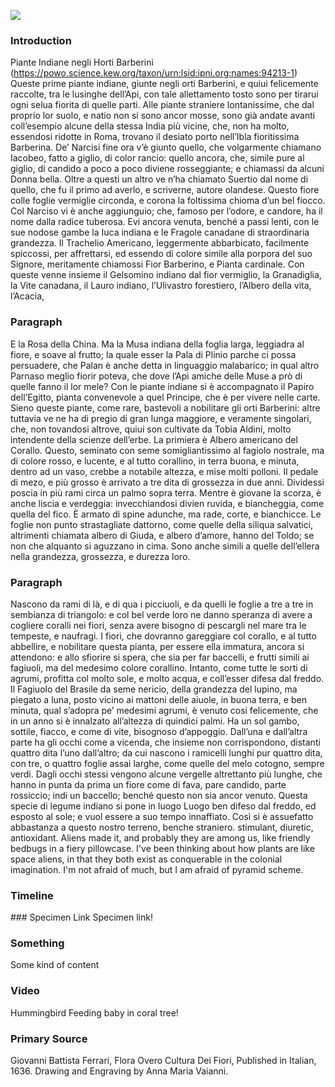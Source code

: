 <a href="https://www.juncture-digital.org"><img src="https://juncture-digital.github.io/juncture/static/images/ve-button.png"></a>

<param ve-config 
       title="Coral Trees (Erythrina coralloides)"
       source-image="Erythrina_coralloides_o_Ceibo_de_Jujuy (1).jpg"
       banner="https://ids.si.edu/ids/deliveryService/id/ark:/65665/m38b1037d1d36449919427d1d8b0dbc151/640"
       author="Clio Grace Rom"
       layout="vertical">

### Introduction
Piante Indiane negli Horti Barberini (https://powo.science.kew.org/taxon/urn:lsid:ipni.org:names:94213-1) Queste prime piante indiane, giunte negli orti Barberini, e quiui felicemente raccolte, tra le lusinghe dell’Api, con tale allettamento tosto sono per tirarui ogni selua fiorita di quelle parti. Alle piante straniere lontanissime, che dal proprio lor suolo, e natio non si sono ancor mosse, sono già andate avanti coll’esempio alcune della stessa India più vicine, che, non ha molto, essendosi ridotte in Roma, trovano il desiato porto nell’Ibla fioritissima Barberina. De’ Narcisi fine ora v’è giunto quello, che volgarmente chiamano Iacobeo, fatto a giglio, di color rancio: quello ancora, che, simile pure al giglio, di candido a poco a poco diviene rosseggiante; e chiamassi da alcuni Donna bella. Oltre a questi un altro ve n’ha chiamato Suertio dal nome di quello, che fu il primo ad averlo, e scriverne, autore olandese. Questo fiore colle foglie vermiglie circonda, e corona la foltissima chioma d’un bel fiocco. Col Narciso vi è anche aggiunguio; che, famoso per l’odore, e candore, ha il nome dalla radice tuberosa. Evi ancora venuta, benché a passi lenti, con le sue nodose gambe la Iuca indiana e le Fragole canadane di straordinaria grandezza. Il Trachelio Americano, leggermente abbarbicato, facilmente spiccossi, per affrettarsi, ed essendo di colore simile alla porpora del suo Signore, meritamente chiamossi Fior Barberino, e Pianta cardinale. Con queste venne insieme il Gelsomino indiano dal fior vermiglio, la Granadiglia, la Vite canadana, il Lauro indiano, l’Ulivastro forestiero, l’Albero della vita, l’Acacia,
<param ve-compare curtain url="Erythrina_coralloides_o_Ceibo_de_Jujuy (1).jpg"" title="The Coral Tree">
<param ve-compare url="Erythrina corallodendron-Baumortel.jpg">
 
### Paragraph
E la Rosa della China. Ma la Musa indiana della foglia larga, leggiadra al fiore, e soave al frutto; la quale esser la Pala di Plinio parche ci possa persuadere, che Palan è anche detta in linguaggio malabarico; in qual altro Parnaso meglio fiorir poteva, che dove l’Api amiche delle Muse a prò di quelle fanno il lor mele? Con le piante indiane si è accompagnato il Papiro dell’Egitto, pianta convenevole a quel Principe, che è per vivere nelle carte. Sieno queste piante, come rare, bastevoli a nobilitare gli orti Barberini: altre tuttavia ve ne ha di pregio di gran lunga maggiore, e veramente singolari, che, non tovandosi altrove, quiui son cultivate da Tobia Aldini, molto intendente della scienze dell’erbe. La primiera è Albero americano del Corallo. Questo, seminato con seme somigliantissimo al fagiolo nostrale, ma di colore rosso, e lucente, e al tutto corallino, in terra buona, e minuta, dentro ad un vaso, crebbe a notabile altezza, e mise molti polloni. Il pedale di mezo, e più grosso è arrivato a tre dita di grossezza in due anni. Dividessi poscia in più rami circa un palmo sopra terra. Mentre è giovane la scorza, è anche liscia e verdeggia: invecchiandosi divien ruvida, e biancheggia, come quella del fico. È armato di spine adunche, ma rade, corte, e bianchicce. Le foglie non punto strastagliate dattorno, come quelle della siliqua salvatici, altrimenti chiamata albero di Giuda, e albero d’amore, hanno del Toldo; se non che alquanto si aguzzano in cima. Sono anche simili a quelle dell’ellera nella grandezza, grossezza, e durezza loro. 
### Paragraph
Nascono da rami di là, e di qua i picciuoli, e da quelli le foglie a tre a tre in sembianza di triangolo: e col bel verde loro ne danno speranza di avere a cogliere coralli nei fiori, senza avere bisogno di pescargli nel mare tra le tempeste, e naufragi. I fiori, che dovranno gareggiare col corallo, e al tutto abbellire, e nobilitare questa pianta, per essere ella immatura, ancora si attendono: e allo sfiorire si spera, che sia per far baccelli, e frutti simili ai fagiuoli, ma del medesimo colore corallino. Intanto, come tutte le sorti di agrumi, profitta col molto sole, e molto acqua, e coll’esser difesa dal freddo. Il Fagiuolo del Brasile da seme nericio, della grandezza del lupino, ma piegato a luna, posto vicino ai mattoni delle aiuole, in buona terra, e ben minuta, qual s’adopra pe’ medesimi agrumi, è venuto cosi felicemente, che in un anno si è innalzato all’altezza di quindici palmi. Ha un sol gambo, sottile, fiacco, e come di vite, bisognoso d’appoggio. Dall’una e dall’altra parte ha gli occhi come a vicenda, che insieme non corrispondono, distanti quattro dita l’uno dall’altro; da cui nascono i ramicelli lunghi pur quattro dita, con tre, o quattro foglie assai larghe, come quelle del melo cotogno, sempre verdi. Dagli occhi stessi vengono alcune vergelle altrettanto più lunghe, che hanno in punta da prima un fiore come di fava, pare candido, parte rossiccio; indi un baccello; benché questo non sia ancor venuto. Questa specie di legume indiano si pone in luogo
Luogo ben difeso dal freddo, ed esposto al sole; e vuol essere a suo tempo innaffiato. Così si è assuefatto abbastanza a questo nostro terreno, benche straniero. 
<span data-mouseover-image-zoomto="818,700,481,466"> stimulant, diuretic, antioxidant</span>. Aliens made it, and probably they are among us, like friendly bedbugs in a fiery pillowcase. I've been thinking about how plants are like space aliens, in that they both exist as conquerable in the colonial imagination. I'm not afraid of much, but I am afraid of pyramid scheme.
### Timeline
<param ve-knightlab-timeline
       source="1Uoyco0dqS1bEV7jgrdgRVlu7CYMhz_rZZKC2RteGed0"
       timenav-position="bottom"
       hash-bookmark="false"
       intitial-zoom="1"
       height="750">
### Specimen Link 
Specimen link!
<param ve-plant-specimen jpid="10.5555/al.ap.specimen.ny00007987">

### Something
Some kind of content
<param ve-entity eid="Q214242" title=“without shipwreck or the storms at sea”>

### Video
Hummingbird Feeding baby in coral tree!
<param ve-video vid="FOpDNI9p-zs" title="Hummingbird feeding baby in Coral Tree">

### Primary Source
Giovanni Battista Ferrari, Flora Overo Cultura Dei Fiori, Published in Italian, 1636. Drawing and Engraving by Anna Maria Vaianni.
<param ve-iframe src="https://archive.org/details/floraouerocultur00ferr/page/378/mode/2up?view=theater">
